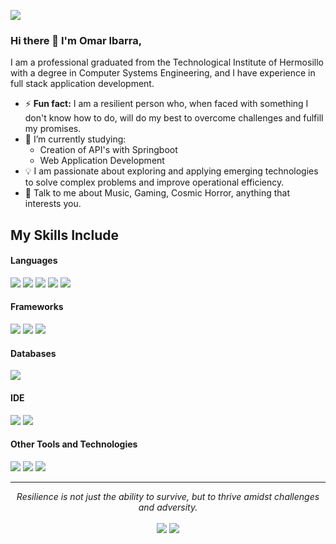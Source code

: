 ![](https://komarev.com/ghpvc/?username=OmarIbarraOlivas)

### Hi there 👋 I'm Omar Ibarra,

I am a professional graduated from the Technological Institute of Hermosillo with a degree in Computer Systems Engineering, and I have experience in full stack application development.

- ⚡ **Fun fact:** I am a resilient person who, when faced with something I don't know how to do, will do my best to overcome challenges and fulfill my promises.
- 🔭 I’m currently studying:
	- Creation of API's with Springboot 
	- Web Application Development 
- :bulb: I am passionate about exploring and applying emerging technologies to solve complex problems and improve operational efficiency.
- 💬 Talk to me about Music, Gaming, Cosmic Horror, anything that interests you.

## My Skills Include

<h4> Languages </h4>
<span> 
  <img src="https://img.shields.io/badge/HTML5-E34F26?style=for-the-badge&logo=html5&logoColor=white">
  <img src="https://img.shields.io/badge/CSS3-1572B6?style=for-the-badge&logo=css3&logoColor=white">
  <img src="https://img.shields.io/badge/JavaScript-F7DF1E?style=for-the-badge&logo=javascript&logoColor=black">
  <img src="https://img.shields.io/badge/typescript-3178C6?style=for-the-badge&logo=typescript&logoColor=white">
  <img src="https://img.shields.io/badge/Csharp-68217A?style=for-the-badge&logo=csharp&logoColor=white">
</span>

<h4> Frameworks </h4>
<span>
  <img src="https://img.shields.io/badge/Bootstrap-563D7C?style=for-the-badge&logo=bootstrap&logoColor=white">
  <img src="https://img.shields.io/badge/Angular-DD0031?style=for-the-badge&logo=angular&logoColor=white">
  <img src="https://img.shields.io/badge/Core-512BD4?style=for-the-badge&logo=dotnet&logoColor=white">
</span>

<h4> Databases </h4>
<span>
  <img src="https://img.shields.io/badge/Microsoft_SQL_Server-CC2927?style=for-the-badge&logo=microsoftsqlserver&logoColor=white">
</span>

<h4> IDE </h4>
<span>
<img src="https://img.shields.io/badge/Visual_Studio-68217A?style=for-the-badge&logo=visual-studio&logoColor=white">
<img src="https://img.shields.io/badge/Visual_Studio_Code-0078D4?style=for-the-badge&logo=visual%20studio%20code&logoColor=white">


<h4> Other Tools and Technologies </h4>
<span>
  <img src="https://img.shields.io/badge/Git-F05032?style=for-the-badge&logo=git&logoColor=white">
  <img src="https://img.shields.io/badge/Azure_DEVOPS-0078D7?style=for-the-badge&logo=azuredevops&logoColor=white">
  <img src="https://img.shields.io/badge/SonarQube-4E9BCD?style=for-the-badge&logo=sonarqube&logoColor=white">

</span>




    

<hr>
<p align="center">
   <i>Resilience is not just the ability to survive, but to thrive amidst challenges and adversity.</i>
   <br>
<br>	
<a target="_blank" href="www.linkedin.com/in/omar-andrés-ibarra-olivas"><img src="https://img.shields.io/badge/-LinkedIn-0077B5?style=for-the-badge&logo=Linkedin&logoColor=white"></img></a>
<a target="_blank" href="mailto:ibarraolivas.oa@gmail.com"><img src="https://img.shields.io/badge/-Gmail-D14836?style=for-the-badge&logo=Gmail&logoColor=white"></img></a>
<br>
</p>

